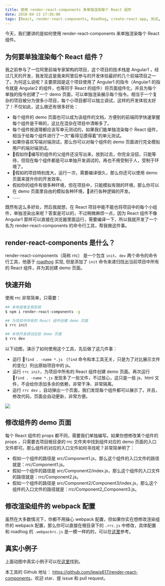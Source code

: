 ```yaml
---
title: 使用 render-react-components 来单独渲染每个 React 组件
date: 2018-04-13 17:56:00
tags: [React, render-react-components, Roadhog, create-react-app, 测试, 单元测试]
---
```


今天，我们要讲的是如何使用 render-react-components 来单独渲染每个 React 组件。

<!--more-->

## 为何要单独渲染每个 React 组件？

我之前参与了一位阿里前端专家架构的项目，这个项目的技术栈是 Angular1 ，经过几天的开发，我发现这是我来阿里后参与的开发体验最好的几个前端项目之一了。为何这么说呢？主要原因是这个项目使用了 Angular1 的指令（Angular1 的指令就是 Angular2 的组件，也等同于 React 的组件）将页面组件化，并且为每个单独的指令创建了一个 demo 页面，可以单独渲染展示每个指令。相当于一个复杂的项目被分为很多小项目，每个小项目都可以独立调试，这样的开发体验太好了！不仅如此，这么做还有很多好处：

- 每个组件的 demo 页面也可以成为该组件的文档，方便别的前端同学快速掌握每个组件是干嘛的，这比在混杂在项目中清晰多了。
- 每个组件按道理都应该写单元测试的，如果我们能单独渲染每个 React 组件，相当于给每个组件进行了一次“看得见摸得着”的单元测试。
- 如果你喜欢写端对端测试，那么你可以对每个组件的 demo 页面进行完全模拟用户的端对端测试。
- 假如你编写的组件的父组件还没写出来，放到过去，你完全没招，只能等待，但现在每个组件都是可以单独开发调试的，再也不用受制于人，受制于环境了。
- 假如的项目特别庞大，运行一次，需要编译很久，那么你还可以使用 demo 页面来提升你的开发效率。
- 假如你的组件有很多种环境，但在项目中，只能模拟有限的环境，那么你可以在 demo 页面里自由的模拟各种环境，进行各种逻辑的开发。
- ……

既然有这么多好处，然后我就想，在 React 项目中能不能也将项目中的每个小组件，单独渲染出来呢？答案是可以的，不过稍微麻烦一点，因为 React 组件不像 Angular1 那样可以直接在浏览器里面运行，需要编译一下，所以我就开发了一个名为 render-react-components 的命令行工具，帮我做这件事。

## render-react-components 是什么？

render-react-components（简称 rrc） 是一个包含 `init`、`dev` 两个命令的命令行工具，他基于 [roadhog](https://github.com/sorrycc/roadhog) 实现, 但是添加了 `init` 命令来递归找出当前项目中所有的 React 组件，并为其创建 demo 页面。

## 快速开始

使用 rrc 非常简单，只需要：

```bash
## 本地或者全局安装
$ npm i render-react-components -g

## 为项目中所有的 React 组件创建 demo 页面
$ rrc init

## 本地开发调试这些 demo 页面
$ rrc dev

```

以下动图，演示了如何使用这个工具，先后做了这几件事：

- 运行 `find . -name *.js` （`find` 命令和本工具无关，只是为了对比展示文件的变化）列出原始项目中的 js。
- 运行 `rrc init`，为项目中所有的 React 组件创建 demo 页面。再次运行 `find . -name *.js` 发现多了一些文件，不过放心，这只是一些 js、html 文件，不会给你添加多余的依赖，非常干净、非常隔离。
- 运行 `rrc dev` ，自动弹出一个页面，我们发现每个组件都可以展示了。并且，修改代码，页面会自动更新，非常方便。

![](https://img.alicdn.com/tfs/TB1VPzQnHGYBuNjy0FoXXciBFXa-894-444.gif)

## 修改组件的 demo 页面

每个 React 组件的 props 都不同，需要我们单独编写。如果你想修改某个组件的 props ，只需要去项目根目录的 rrc 文件夹中找到组件对应的 demo 页面的入口文件即可。那么组件的对应的入口文件如何寻找呢？非常简单明了：

- 假如一个组件的路径是 src/Component1.js，那么这个组件的入口文件的路径就是：rrc/Component1.js。
- 假如一个组件的路径是 src/Component2/index.js，那么这个组件的入口文件的路径就是：rrc/Component2.js。
- 假如一个组件的路径是 src/Component2/Component3/index.js，那么这个组件的入口文件的路径就是：rrc/Component2_Component3.js。

## 修改渲染组件的 webpack 配置

虽然在大多数情况下，你都不用操心 webpack 配置，但如果你实在想修改渲染组件的 webpack 配置，那么你可以直接在根目录下的 `.rrc.js` 中修改，具体配置和 roadhog 的 `.webpackrc.js` 是一模一样的的，可以在[这里](https://github.com/sorrycc/roadhog/blob/master/README_zh-cn.md#%E9%85%8D%E7%BD%AE)参考。

## 真实小例子

上面动图中真实小例子可以在[这里](https://github.com/lewis617/render-react-components/tree/master/examples/dead-simple)找到。

本工具的 Github 地址： <https://github.com/lewis617/render-react-components>，欢迎 star、提 issue 和 pull request。